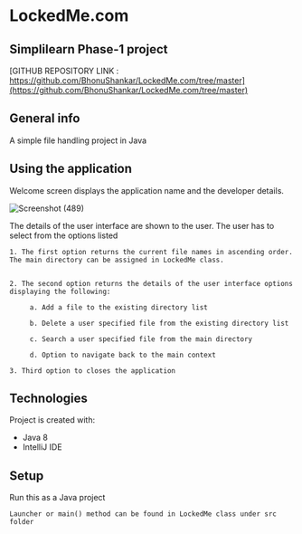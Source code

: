 # LockedMe.com
## Simplilearn Phase-1 project

[GITHUB REPOSITORY LINK : https://github.com/BhonuShankar/LockedMe.com/tree/master](https://github.com/BhonuShankar/LockedMe.com/tree/master)

## General info
A simple file handling project in Java

## Using the application
Welcome screen displays the application name and the developer details.


![Screenshot (489)](https://user-images.githubusercontent.com/101262568/160224606-a96a08a5-0c0f-4763-a368-ce375ec4a267.png)



The details of the user interface are shown to the user. The user has to select from the options listed 

 
    1. The first option returns the current file names in ascending order. The main directory can be assigned in LockedMe class.
  

    2. The second option returns the details of the user interface options displaying the following:

         a. Add a file to the existing directory list

         b. Delete a user specified file from the existing directory list

         c. Search a user specified file from the main directory

         d. Option to navigate back to the main context

    3. Third option to closes the application
	
## Technologies
Project is created with:
* Java 8
* IntelliJ IDE

	
## Setup
Run this as a Java project

```
Launcher or main() method can be found in LockedMe class under src folder
```


